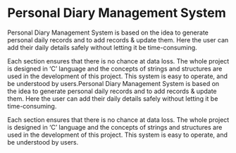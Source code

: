 # Personal Diary Management System
Personal Diary Management System is based on the idea to generate personal daily records and to add records & update them. Here the user can add their daily details safely without letting it be time-consuming.

Each section ensures that there is no chance at data loss. The whole project is designed in ‘C’ language and the concepts of strings and structures are used in the development of this project. This system is easy to operate, and be understood by users.Personal Diary Management System is based on the idea to generate personal daily records and to add records & update them. Here the user can add their daily details safely without letting it be time-consuming.

Each section ensures that there is no chance at data loss. The whole project is designed in ‘C’ language and the concepts of strings and structures are used in the development of this project. This system is easy to operate, and be understood by users.
